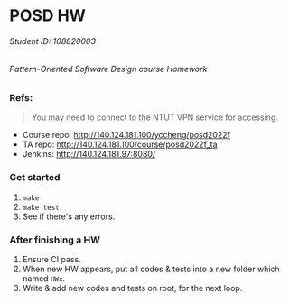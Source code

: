  # POSD HW

 ###### Student ID: 108820003

 ###### Pattern-Oriented Software Design course Homework

 ### Refs:
 > You may need to connect to the NTUT VPN service for accessing.
 - Course repo: http://140.124.181.100/yccheng/posd2022f
 - TA repo: http://140.124.181.100/course/posd2022f_ta
 - Jenkins: http://140.124.181.97:8080/

 ### Get started

 1. `make`
 2. `make test`
 3. See if there's any errors.

 ### After finishing a HW

 1. Ensure CI pass.
 2. When new HW appears, put all codes & tests into a new folder which named `HWx`.
 3. Write & add new codes and tests on root, for the next loop.

